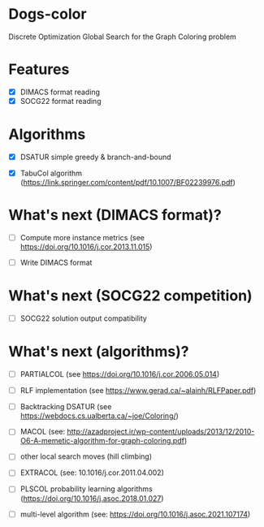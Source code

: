 # Dogs-color
Discrete Optimization Global Search for the Graph Coloring problem


# Features

- [X] DIMACS format reading
- [X] SOCG22 format reading

# Algorithms

- [X] DSATUR simple greedy & branch-and-bound
- [X] TabuCol algorithm (https://link.springer.com/content/pdf/10.1007/BF02239976.pdf)


# What's next (DIMACS format)?

- [ ] Compute more instance metrics (see https://doi.org/10.1016/j.cor.2013.11.015)
- [ ] Write DIMACS format


# What's next (SOCG22 competition)

- [ ] SOCG22 solution output compatibility


# What's next (algorithms)?

- [ ] PARTIALCOL (see https://doi.org/10.1016/j.cor.2006.05.014)
- [ ] RLF implementation (see https://www.gerad.ca/~alainh/RLFPaper.pdf)
- [ ] Backtracking DSATUR (see https://webdocs.cs.ualberta.ca/~joe/Coloring/)
- [ ] MACOL (see: http://azadproject.ir/wp-content/uploads/2013/12/2010-O6-A-memetic-algorithm-for-graph-coloring.pdf)
- [ ] other local search moves (hill climbing)
- [ ] EXTRACOL (see: 10.1016/j.cor.2011.04.002)
- [ ] PLSCOL probability learning algorithms (https://doi.org/10.1016/j.asoc.2018.01.027)
- [ ] multi-level algorithm (see: https://doi.org/10.1016/j.asoc.2021.107174)

